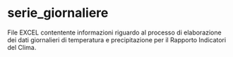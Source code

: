 # serie_giornaliere
File EXCEL contentente informazioni riguardo al processo di elaborazione dei dati giornalieri di temperatura e precipitazione per il Rapporto Indicatori del Clima.
